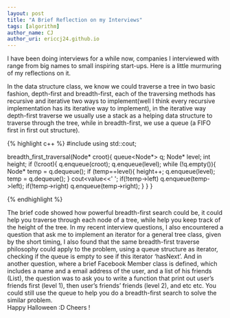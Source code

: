 ```yaml
---
layout: post
title: "A Brief Reflection on my Interviews"
tags: [algorithm]
author_name: CJ
author_uri: ericcj24.github.io
---
```


I have been doing interviews for a while now, companies I interviewed
with range from big names to small inspiring start-ups. Here is a little
murmuring of my reflections on it.

In the data structure class, we know we could traverse a tree in two
basic fashion, depth-first and breadth-first, each of the traversing
methods has recursive and iterative two ways to implement(well I think
every recursive implementation has its iterative way to implement), in
the iterative way depth-first traverse we usually use a stack as a
helping data structure to traverse through the tree, while in
breadth-first, we use a queue (a FIFO first in first out structure).

{% highlight c++ %}
#include <iostream>
using std::cout;

breadth_first_traversal(Node* croot){
    queue<Node*> q;
    Node* level;
    int height;
    if (!croot){
        q.enqueue(croot);
        q.enqueue(level);
        while (!q.empty()){
            Node* temp = q.dequeue();
            if (temp==level){
                height++;
		q.enqueue(level);	
                temp = q.dequeue();
            }
            cout<<temp->value<<' ';
            if(!temp->left) q.enqueue(temp->left);
            if(!temp->right) q.enqueue(temp->right);
        }
     }
}

{% endhighlight %}

The brief code showed how powerful breadth-first search could be, it
could help you traverse through each node of a tree, while help you keep
track of the height of the tree. In my recent interview questions, I
also encountered a question that ask me to implement an iterator for a
general tree class, given by the short timing, I also found that the
same breadth-first traverse philosophy could apply to the problem, using
a queue structure as iterator, checking if the queue is empty to see if
this iterator ‘hasNext’. And in another question, where a brief Facebook
Member class is defined, which includes a name and a email address of
the user, and a list of his friends (List<Member>), the question was to
ask you to write a function that print out user’s friends first (level
1), then user’s friends’ friends (level 2), and etc etc. You could still
use the queue to help you do a breadth-first search to solve the similar
problem.  
Happy Halloween :D Cheers !
